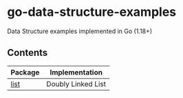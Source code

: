 # go-data-structure-examples
Data Structure examples implemented in Go (1.18+)

## Contents
| Package | Implementation |
|--|--|
| [list](/list/list.go) | Doubly Linked List |
